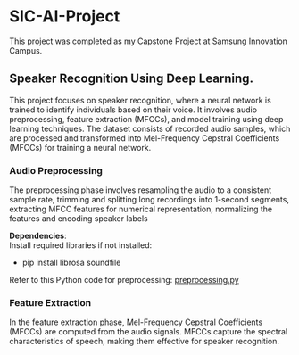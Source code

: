 # SIC-AI-Project

This project was completed as my Capstone Project at Samsung Innovation Campus.

## Speaker Recognition Using Deep Learning.
This project focuses on speaker recognition, where a neural network is trained to identify individuals based on their voice. It involves audio preprocessing, feature extraction (MFCCs), and model training using deep learning techniques.
The dataset consists of recorded audio samples, which are processed and transformed into Mel-Frequency Cepstral Coefficients (MFCCs) for training a neural network.

### Audio Preprocessing
The preprocessing phase involves resampling the audio to a consistent sample rate, trimming and splitting long recordings into 1-second segments, extracting MFCC features for numerical representation, normalizing the features and encoding speaker labels

**Dependencies**:  
Install required libraries if not installed:
+ pip install librosa soundfile
  
Refer to this Python code for preprocessing: [preprocessing.py](./preprocessing.py)  
### Feature Extraction
In the feature extraction phase, Mel-Frequency Cepstral Coefficients (MFCCs) are computed from the audio signals. MFCCs capture the spectral characteristics of speech, making them effective for speaker recognition. 
